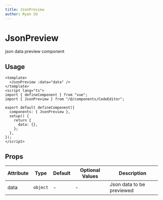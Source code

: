 ```yaml
---
title: JsonPreview
author: Ryan SU
---
```


# JsonPreview

json data preview component

## Usage

```vue
<template>
  <JsonPreview :data="data" />
</template>
<script lang="ts">
import { defineComponent } from "vue";
import { JsonPreview } from "/@/components/CodeEditor";

export default defineComponent({
  components: { JsonPreview },
  setup() {
    return {
      data: {},
    };
  },
});
</script>
```

## Props

| Attribute | Type     | Default | Optional Values | Description               |
| --------- | -------- | ------- | --------------- | ------------------------- |
| data      | `object` | -       | -               | Json data to be previewed |

